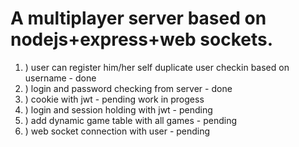 # A multiplayer server based on nodejs+express+web sockets.
1. ) user can register him/her self duplicate user checkin based on username - done
2. ) login and password checking from server - done
3. ) cookie with jwt - pending work in progess
4. ) login and session holding with jwt - pending
5. ) add dynamic game table with all games - pending 
6. ) web socket connection with user - pending